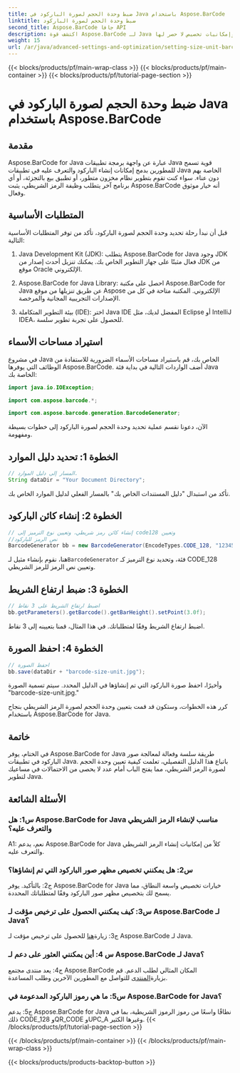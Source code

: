 ```yaml
---
title: ضبط وحدة الحجم لصورة الباركود في Java باستخدام Aspose.BarCode
linktitle: ضبط وحدة الحجم لصورة الباركود
second_title: Aspose.BarCode جافا API
description: اكتشف قوة Aspose.BarCode لـ Java في تحديد وحدات الحجم الدقيقة لصور الباركود. تكامل سهل وأداء قوي وإمكانيات تخصيص لا حصر لها.
weight: 15
url: /ar/java/advanced-settings-and-optimization/setting-size-unit-barcode-image/
---
```


{{< blocks/products/pf/main-wrap-class >}}
{{< blocks/products/pf/main-container >}}
{{< blocks/products/pf/tutorial-page-section >}}

# ضبط وحدة الحجم لصورة الباركود في Java باستخدام Aspose.BarCode

## مقدمة

Aspose.BarCode for Java عبارة عن واجهة برمجة تطبيقات Java قوية تسمح للمطورين بدمج إمكانات إنشاء الباركود والتعرف عليه في تطبيقات Java الخاصة بهم دون عناء. سواء كنت تقوم بتطوير نظام مخزون متطور، أو تطبيق بيع بالتجزئة، أو أي برنامج آخر يتطلب وظيفة الرمز الشريطي، يثبت Aspose.BarCode أنه خيار موثوق وفعال.

## المتطلبات الأساسية

قبل أن نبدأ رحلة تحديد وحدة الحجم لصورة الباركود، تأكد من توفر المتطلبات الأساسية التالية:

1. Java Development Kit (JDK): يتطلب Aspose.BarCode for Java وجود JDK فعال مثبتًا على جهاز التطوير الخاص بك. يمكنك تنزيل أحدث إصدار من JDK من موقع Oracle الإلكتروني.

2. Aspose.BarCode for Java Library: احصل على مكتبة Aspose.BarCode for Java عن طريق تنزيلها من موقع Aspose الإلكتروني. المكتبة متاحة في كل من الإصدارات التجريبية المجانية والمرخصة.

3. بيئة التطوير المتكاملة (IDE): اختر Java IDE المفضل لديك، مثل Eclipse أو IntelliJ IDEA، للحصول على تجربة تطوير سلسة.

## استيراد مساحات الأسماء

في مشروع Java الخاص بك، قم باستيراد مساحات الأسماء الضرورية للاستفادة من الوظائف التي يوفرها Aspose.BarCode. أضف الواردات التالية في بداية فئة Java الخاصة بك:

```java
import java.io.IOException;

import com.aspose.barcode.*;

import com.aspose.barcode.generation.BarcodeGenerator;
```


الآن، دعونا نقسم عملية تحديد وحدة الحجم لصورة الباركود إلى خطوات بسيطة ومفهومة.

## الخطوة 1: تحديد دليل الموارد

```java
// المسار إلى دليل الموارد.
String dataDir = "Your Document Directory";
```

تأكد من استبدال "دليل المستندات الخاص بك" بالمسار الفعلي لدليل الموارد الخاص بك.

## الخطوة 2: إنشاء كائن الباركود

```java
// إنشاء كائن رمز شريطي، وتعيين نوع الترميز إلى code128 وتعيين
//نص الرمز للباركود
BarcodeGenerator bb = new BarcodeGenerator(EncodeTypes.CODE_128, "1234567");
```

 هنا، نقوم بإنشاء مثيل لـ`BarcodeGenerator` فئة، وتحديد نوع الترميز كـ CODE_128 وتعيين نص الرمز للرمز الشريطي.

## الخطوة 3: ضبط ارتفاع الشريط

```java
// اضبط ارتفاع الشريط على 3 نقاط
bb.getParameters().getBarcode().getBarHeight().setPoint(3.0f);
```

اضبط ارتفاع الشريط وفقًا لمتطلباتك. في هذا المثال، قمنا بتعيينه إلى 3 نقاط.

## الخطوة 4: احفظ الصورة

```java
// احفظ الصورة
bb.save(dataDir + "barcode-size-unit.jpg");
```

وأخيرًا، احفظ صورة الباركود التي تم إنشاؤها في الدليل المحدد. سيتم تسمية الصورة "barcode-size-unit.jpg."

كرر هذه الخطوات، وستكون قد قمت بتعيين وحدة الحجم لصورة الرمز الشريطي بنجاح باستخدام Aspose.BarCode for Java.

## خاتمة

في الختام، يوفر Aspose.BarCode for Java طريقة سلسة وفعالة لمعالجة صور الباركود في تطبيقات Java. باتباع هذا الدليل التفصيلي، تعلمت كيفية تعيين وحدة الحجم لصورة الرمز الشريطي، مما يفتح الباب أمام عدد لا يحصى من الاحتمالات في مساعيك لتطوير Java.

## الأسئلة الشائعة

### س1: هل Aspose.BarCode for Java مناسب لإنشاء الرمز الشريطي والتعرف عليه؟

A1: نعم، يدعم Aspose.BarCode for Java كلاً من إمكانيات إنشاء الرمز الشريطي والتعرف عليه.

### س2: هل يمكنني تخصيص مظهر صور الباركود التي تم إنشاؤها؟

ج2: بالتأكيد. يوفر Aspose.BarCode for Java خيارات تخصيص واسعة النطاق، مما يسمح لك بتخصيص مظهر صور الباركود وفقًا لمتطلباتك المحددة.

### س3: كيف يمكنني الحصول على ترخيص مؤقت لـ Aspose.BarCode لـ Java؟

 ج3: زيارة[هنا](https://purchase.aspose.com/temporary-license/) للحصول على ترخيص مؤقت لـ Aspose.BarCode لـ Java.

### س 4: أين يمكنني العثور على دعم لـ Aspose.BarCode لـ Java؟

 ج4: يعد منتدى مجتمع Aspose.BarCode المكان المثالي لطلب الدعم. قم بزيارة[المنتدى](https://forum.aspose.com/c/barcode/13) للتواصل مع المطورين الآخرين وطلب المساعدة.

### س5: ما هي رموز الباركود المدعومة في Aspose.BarCode for Java؟

ج5: يدعم Aspose.BarCode for Java نطاقًا واسعًا من رموز الرموز الشريطية، بما في ذلك CODE_128 وQR_CODE وUPC_A وغيرها الكثير.
{{< /blocks/products/pf/tutorial-page-section >}}

{{< /blocks/products/pf/main-container >}}
{{< /blocks/products/pf/main-wrap-class >}}

{{< blocks/products/products-backtop-button >}}
